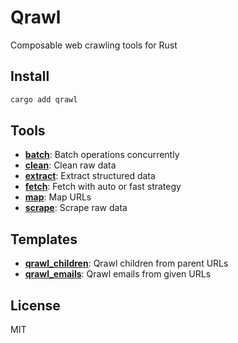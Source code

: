 # Qrawl

Composable web crawling tools for Rust

## Install

```bash
cargo add qrawl
```

## Tools

- **[batch](src/tools/batch)**: Batch operations concurrently 
- **[clean](src/tools/clean)**: Clean raw data
- **[extract](src/tools/extract)**: Extract structured data
- **[fetch](src/tools/fetch)**: Fetch with auto or fast strategy
- **[map](src/tools/map)**: Map URLs
- **[scrape](src/tools/scrape)**: Scrape raw data

## Templates

- **[qrawl_children](src/templates/qrawl_children)**: Qrawl children from parent URLs
- **[qrawl_emails](src/templates/qrawl_emails)**: Qrawl emails from given URLs

## License

MIT
